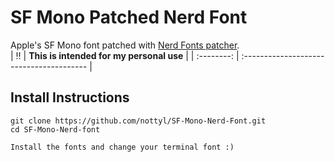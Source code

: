 # SF Mono Patched Nerd Font
Apple's SF Mono font patched with [Nerd Fonts patcher](https://github.com/ryanoasis/nerd-fonts/tree/master).  
| :bangbang: | **This is intended for my personal use** |
| :--------: | :--------------------------------------- |

## Install Instructions
```
git clone https://github.com/nottyl/SF-Mono-Nerd-Font.git
cd SF-Mono-Nerd-font

Install the fonts and change your terminal font :)
```
